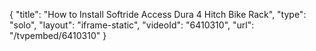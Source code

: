 {
    "title": "How to Install Softride Access Dura 4 Hitch Bike Rack",
    "type": "solo",
    "layout": "iframe-static",
    "videoId": "6410310",
    "url": "\/tvpembed\/6410310"
}